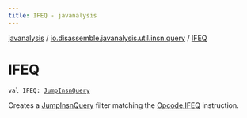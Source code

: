 ```yaml
---
title: IFEQ - javanalysis
---
```


[javanalysis](../index.html) / [io.disassemble.javanalysis.util.insn.query](index.html) / [IFEQ](./-i-f-e-q.html)

# IFEQ

`val IFEQ: `[`JumpInsnQuery`](-jump-insn-query/index.html)

Creates a [JumpInsnQuery](-jump-insn-query/index.html) filter matching the [Opcode.IFEQ](#) instruction.

